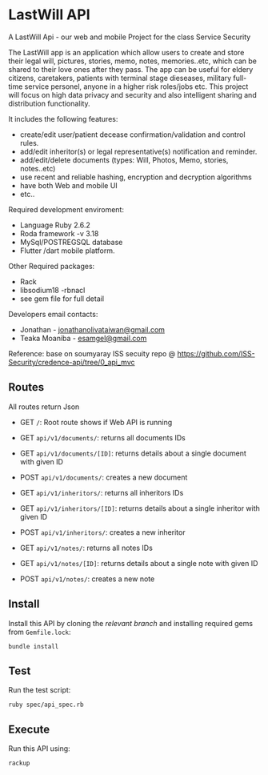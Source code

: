 # LastWill API

A LastWill Api - our web and mobile Project for the class Service Security

The LastWill app is an application which allow users to create and store their legal will, pictures, stories, memo, notes, memories..etc, which can be shared to their love ones after they pass. The app can be useful for eldery citizens, caretakers,  patients with terminal stage dieseases, military full-time service personel, anyone in a higher risk roles/jobs etc.  This project will focus on high data privacy and security and also intelligent sharing and distribution functionality.

It includes the following features:
  - create/edit user/patient decease confirmation/validation and control rules.
  - add/edit inheritor(s) or legal representative(s) notification and reminder.
  - add/edit/delete documents (types: Will, Photos, Memo, stories, notes..etc)
  - use recent and reliable hashing, encryption and decryption algorithms
  - have both Web and mobile UI
  - etc..

 Required development enviroment:
  - Language Ruby 2.6.2
  - Roda framework -v 3.18
  - MySql/POSTREGSQL database
  - Flutter /dart mobile platform.

 Other Required packages:
   - Rack
   - libsodium18 -rbnacl
   - see gem file for full detail

  Developers email contacts:
   - Jonathan - jonathanolivataiwan@gmail.com
   - Teaka Moaniba - esamgel@gmail.com

  Reference: base on soumyaray ISS secuity repo @ https://github.com/ISS-Security/credence-api/tree/0_api_mvc

  ## Routes

  All routes return Json

  - GET `/`: Root route shows if Web API is running

  - GET `api/v1/documents/`: returns all documents IDs
  - GET `api/v1/documents/[ID]`: returns details about a single document with given ID
  - POST `api/v1/documents/`: creates a new document

  - GET `api/v1/inheritors/`: returns all inheritors IDs
  - GET `api/v1/inheritors/[ID]`: returns details about a single inheritor with given ID
  - POST `api/v1/inheritors/`: creates a new inheritor

  - GET `api/v1/notes/`: returns all notes IDs
  - GET `api/v1/notes/[ID]`: returns details about a single note with given ID
  - POST `api/v1/notes/`: creates a new note

  ## Install

  Install this API by cloning the *relevant branch* and installing required gems from `Gemfile.lock`:

  ```shell
  bundle install
  ```

  ## Test

  Run the test script:

  ```shell
  ruby spec/api_spec.rb
  ```

  ## Execute

  Run this API using:

  ```shell
  rackup
  ```  
